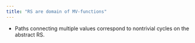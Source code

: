 ```yaml
---
title: "RS are domain of MV-functions"
---
```


- Paths connecting multiple values correspond to nontrivial cycles on the abstract RS.
